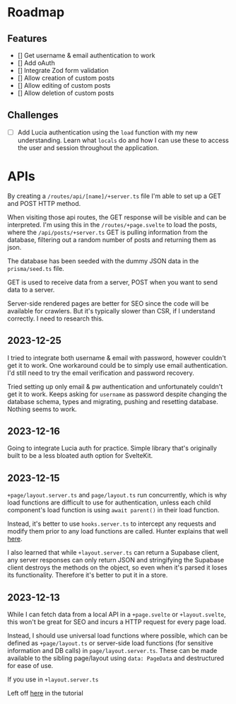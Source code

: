 # Roadmap

## Features

-   [] Get username & email authentication to work
-   [] Add oAuth
-   [] Integrate Zod form validation
-   [] Allow creation of custom posts
-   [] Allow editing of custom posts
-   [] Allow deletion of custom posts

## Challenges

-   [ ] Add Lucia authentication using the `load` function with my new understanding. Learn what `locals` do and how I can use these to access the user and session throughout the application.

# APIs

By creating a `/routes/api/[name]/+server.ts` file I'm able to set up a GET and POST HTTP method.

When visiting those api routes, the GET response will be visible and can be interpreted. I'm using this in the `/routes/+page.svelte` to load the posts, where the `/api/posts/+server.ts` GET is pulling information from the database, filtering out a random number of posts and returning them as json.

The database has been seeded with the dummy JSON data in the `prisma/seed.ts` file.

GET is used to receive data from a server, POST when you want to send data to a server.

Server-side rendered pages are better for SEO since the code will be available for crawlers. But it's typically slower than CSR, if I understand correctly. I need to research this.

## 2023-12-25

I tried to integrate both username & email with password, however couldn't get it to work. One workaround could be to simply use email authentication. I'd still need to try the email verification and password recovery.

Tried setting up only email & pw authentication and unfortunately couldn't get it to work. Keeps asking for `username` as password despite changing the database schema, types and migrating, pushing and resetting database. Nothing seems to work.

## 2023-12-16

Going to integrate Lucia auth for practice. Simple library that's originally built to be a less bloated auth option for SvelteKit.

## 2023-12-15

`+page/layout.server.ts` and `page/layout.ts` run concurrently, which is why load functions are difficult to use for authentication, unless each child component's load function is using `await parent()` in their load function.

Instead, it's better to use `hooks.server.ts` to intercept any requests and modify them prior to any load functions are called. Hunter explains that well [here](https://www.youtube.com/watch?v=K1Tya6ovVOI).

I also learned that while `+layout.server.ts` can return a Supabase client, any server responses can only return JSON and stringifying the Supabase client destroys the methods on the object, so even when it's parsed it loses its functionality. Therefore it's better to put it in a store.

## 2023-12-13

While I can fetch data from a local API in a `+page.svelte` or `+layout.svelte`, this won't be great for SEO and incurs a HTTP request for every page load.

Instead, I should use universal load functions where possible, which can be defined as `+page/layout.ts` or server-side load functions (for sensitive information and DB calls) in `page/layout.server.ts`. These can be made available to the sibling page/layout using `data: PageData` and destructured for ease of use.

If you use in `+layout.server.ts`

Left off [here](https://youtu.be/rsmLu5nmh4g?si=LuMiPLwLFVGpkBAH&t=4055) in the tutorial
